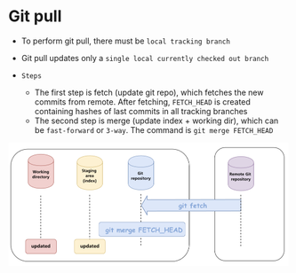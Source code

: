 # Git pull

- To perform git pull, there must be `local tracking branch`
- Git pull updates only a `single local currently checked out branch`

- `Steps`
  - The first step is fetch (update git repo), which fetches the new commits from remote. After fetching, `FETCH_HEAD` is created containing hashes of last commits in all tracking branches
  - The second step is merge (update index + working dir), which can be `fast-forward` or `3-way`. The command is `git merge FETCH_HEAD`

![Git Pull](.images/git-pull.png)
